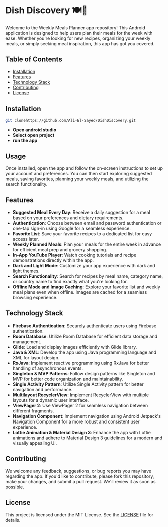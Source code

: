 # Dish Discovery 🍽️📅

Welcome to the Weekly Meals Planner app repository! This Android application is designed to help users plan their meals for the week with ease. Whether you're looking for new recipes, organizing your weekly meals, or simply seeking meal inspiration, this app has got you covered.

## Table of Contents

- [Installation](#installation)
- [Features](#features)
- [Technology Stack](#technology-stack)
- [Contributing](#contributing)
- [License](#license)

## Installation

```bash
git clonehttps://github.com/Ali-El-Sayed/DishDiscovery.git
```

- **Open android studio**
- **Select open project**
- **run the app**

## Usage

Once installed, open the app and follow the on-screen instructions to set up your account and preferences. You can then start exploring suggested meals, saving favorites, planning your weekly meals, and utilizing the search functionality.

## Features

- **Suggested Meal Every Day**: Receive a daily suggestion for a meal based on your preferences and dietary requirements.
- **Authentication**: Choose between email and password authentication or one-tap sign-in using Google for a seamless experience.
- **Favorite List**: Save your favorite recipes to a dedicated list for easy access later.
- **Weekly Planned Meals**: Plan your meals for the entire week in advance for efficient meal prep and grocery shopping.
- **In-App YouTube Player**: Watch cooking tutorials and recipe demonstrations directly within the app.
- **Dark and Light Mode**: Customize your app experience with dark and light themes.
- **Search Functionality**: Search for recipes by meal name, category name, or country name to find exactly what you're looking for.
- **Offline Mode and Image Caching**: Explore your favorite list and weekly meal plans even when offline. Images are cached for a seamless browsing experience.

## Technology Stack

- **Firebase Authentication**: Securely authenticate users using Firebase authentication.
- **Room Database**: Utilize Room Database for efficient data storage and management.
- **Glide**: Load and display images efficiently with Glide library.
- **Java & XML**: Develop the app using Java programming language and XML for layout design.
- **RxJava**: Implement reactive programming using RxJava for better handling of asynchronous events.
- **Singleton & MVP Patterns**: Follow design patterns like Singleton and MVP for better code organization and maintainability.
- **Single Activity Pattern**: Utilize Single Activity pattern for better navigation and performance.
- **Multilayout RecyclerView**: Implement RecyclerView with multiple layouts for a dynamic user interface.
- **ViewPager 2**: Use ViewPager 2 for seamless navigation between different fragments.
- **Navigation Component**: Implement navigation using Android Jetpack's Navigation Component for a more robust and consistent user experience.
- **Lottie Animation & Material Design 3**: Enhance the app with Lottie animations and adhere to Material Design 3 guidelines for a modern and visually appealing UI.

## Contributing

We welcome any feedback, suggestions, or bug reports you may have regarding the app. If you'd like to contribute, please fork this repository, make your changes, and submit a pull request. We'll review it as soon as possible.

## License

This project is licensed under the MIT License. See the [LICENSE](LICENSE) file for details.
